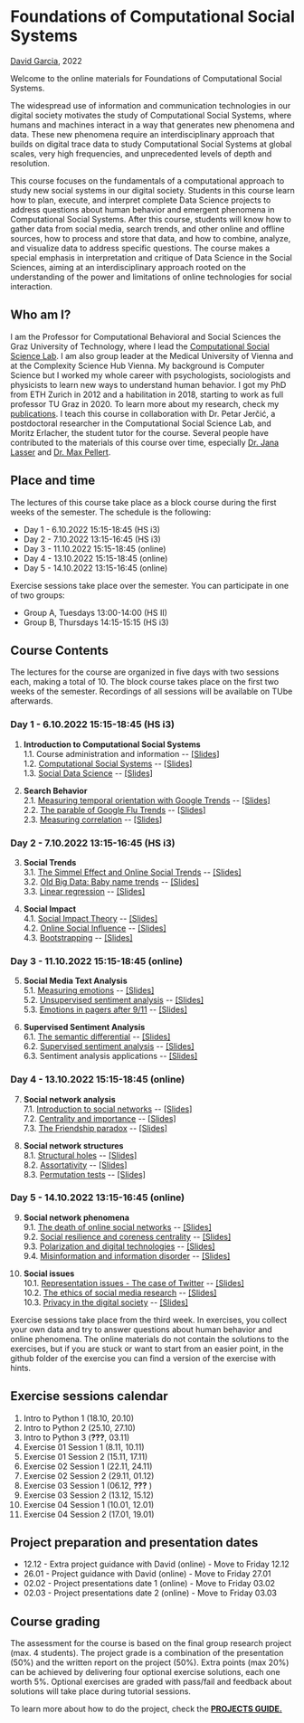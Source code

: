 # Foundations of Computational Social Systems
[David Garcia](http://dgarcia.eu), 2022

Welcome to the online materials for Foundations of Computational Social Systems.

The widespread use of information and communication technologies in our digital society motivates the study of Computational Social Systems, where humans and machines interact in a way that generates new phenomena and data. These new phenomena require an interdisciplinary approach that builds on digital trace data to study Computational Social Systems at global scales, very high frequencies, and unprecedented levels of depth and resolution.

This course focuses on the fundamentals of a computational approach to study new social systems in our digital society. Students in this course learn how to plan, execute, and interpret complete Data Science projects to address questions about human behavior and emergent phenomena in Computational Social Systems. After this course, students will know how to gather data from social media, search trends, and other online and offline sources, how to process and store that data, and how to combine, analyze, and visualize data to address specific questions. The course makes a special emphasis in interpretation and critique of Data Science in the Social Sciences, aiming at an interdisciplinary approach rooted on the understanding of the power and limitations of online technologies for social interaction.

## Who am I?

I am the Professor for Computational Behavioral and Social Sciences the Graz University of Technology, where I lead the [Computational Social Science Lab](http://www.csslab.at). I am also group leader at the Medical University of Vienna and at the Complexity Science Hub Vienna. My background is Computer Science but I worked my whole career with psychologists, sociologists and physicists to learn new ways to understand human behavior. I got my PhD from ETH Zurich in 2012 and a habilitation in 2018, starting to work as full professor TU Graz in 2020. To learn more about my research, check my [publications](https://dgarcia.eu/full-publication-list/). I teach this course in collaboration with Dr. Petar Jerčić, a postdoctoral researcher in the Computational Social Science Lab, and Moritz Erlacher, the student tutor for the course. Several people have contributed to the materials of this course over time, especially [Dr. Jana Lasser](https://janalasser.at/) and [Dr. Max Pellert](https://mpellert.at/).

## Place and time

The lectures of this course take place as a block course during the first weeks of the semester. The schedule is the following:

- Day 1 - 6.10.2022 15:15-18:45 (HS i3)
- Day 2 - 7.10.2022 13:15-16:45 (HS i3)
- Day 3 - 11.10.2022 15:15-18:45 (online)
- Day 4 - 13.10.2022 15:15-18:45 (online)
- Day 5 - 14.10.2022 13:15-16:45 (online)

Exercise sessions take place over the semester. You can participate in one of two groups:
- Group A, Tuesdays 13:00-14:00 (HS II)
- Group B, Thursdays 14:15-15:15 (HS i3)

## Course Contents

The lectures for the course are organized in five days with two sessions each, making a total of 10. The block course takes place on the first two weeks of the semester. Recordings of all sessions will be available on TUbe afterwards.

### Day 1 - 6.10.2022 15:15-18:45 (HS i3)

1. **Introduction to Computational Social Systems**  
1.1. Course administration and information -- [[Slides]](https://dgarcia-eu.github.io/FoundationsOfCSS/01_Introduction/011_CourseIntroduction/Slides/CourseIntroduction_Slides.html)  
1.2. [Computational Social Systems](https://dgarcia-eu.github.io/FoundationsOfCSS/01_Introduction/012_ComputationalSocialSystems/ComputationalSocialSystems) -- [[Slides]](https://dgarcia-eu.github.io/FoundationsOfCSS/01_Introduction/012_ComputationalSocialSystems/Slides/ComputationalSocialSystems_Slides.html)  
1.3. [Social Data Science](https://dgarcia-eu.github.io/FoundationsOfCSS/01_Introduction/013_SocialDataScience/SocialDataScience) -- [[Slides]](https://dgarcia-eu.github.io/FoundationsOfCSS/01_Introduction/013_SocialDataScience/Slides/Introduction_Slides.html)    

2. **Search Behavior**  
2.1. [Measuring temporal orientation with Google Trends](https://dgarcia-eu.github.io/FoundationsOfCSS/02_Search/021_TemporalOrientation/TemporalOrientationGtrends.html) -- [[Slides]](https://dgarcia-eu.github.io/FoundationsOfCSS/02_Search/021_TemporalOrientation/Slides/TemporalOrientationGtrends_Slides.html)     
2.2. [The parable of Google Flu Trends](https://dgarcia-eu.github.io/FoundationsOfCSS/02_Search/022_GoogleFluTrends/GoogleFluTrends) -- [[Slides]](https://dgarcia-eu.github.io/FoundationsOfCSS/02_Search/022_GoogleFluTrends/Slides/GoogleFluTrends_Slides.html)  
2.3. [Measuring correlation](https://dgarcia-eu.github.io/FoundationsOfCSS/02_Search/023_Correlation/MeasuringCorrelation.html) -- [[Slides]](https://dgarcia-eu.github.io/FoundationsOfCSS/02_Search/023_Correlation/Slides/MeasuringCorrelation_Slides.html)   

### Day 2 - 7.10.2022 13:15-16:45 (HS i3)

3. **Social Trends**  
3.1. [The Simmel Effect and Online Social Trends](https://dgarcia-eu.github.io/FoundationsOfCSS/03_SocialTrends/031_SimmelEffect/SimmelEffect.html) -- [[Slides]](https://dgarcia-eu.github.io/FoundationsOfCSS/03_SocialTrends/031_SimmelEffect/Slides/SimmelEffect_Slides.html)  
3.2. [Old Big Data: Baby name trends](https://dgarcia-eu.github.io/FoundationsOfCSS/03_SocialTrends/032_BabyNameTrends/BabyNameTrends.html) -- [[Slides]](https://dgarcia-eu.github.io/FoundationsOfCSS/03_SocialTrends/032_BabyNameTrends/Slides/BabyNameTrends_Slides.html)  
3.3. [Linear regression](https://dgarcia-eu.github.io/FoundationsOfCSS/03_SocialTrends/033_LinearRegression/LinearRegression.html) -- [[Slides]](https://dgarcia-eu.github.io/FoundationsOfCSS/03_SocialTrends/033_LinearRegression/Slides/LinearRegression_Slides.html)

4. **Social Impact**  
4.1. [Social Impact Theory](https://dgarcia-eu.github.io/FoundationsOfCSS/04_SocialImpact/041_SocialImpactTheory/SIT.html) -- [[Slides]](https://dgarcia-eu.github.io/FoundationsOfCSS/04_SocialImpact/041_SocialImpactTheory/Slides/SIT_Slides.html)   
4.2. [Online Social Influence](https://dgarcia-eu.github.io/FoundationsOfCSS/04_SocialImpact/042_OnlineInfluence/OnlineInfluence.html) -- [[Slides]](https://dgarcia-eu.github.io/FoundationsOfCSS/04_SocialImpact/042_OnlineInfluence/Slides/OnlineInfluence_Slides.html)  
4.3. [Bootstrapping](https://dgarcia-eu.github.io/FoundationsOfCSS/04_SocialImpact/043_Bootstrapping/Bootstrapping.html) -- [[Slides]](https://dgarcia-eu.github.io/FoundationsOfCSS/04_SocialImpact/043_Bootstrapping/Slides/Bootstrapping_Slides.html)

### Day 3 - 11.10.2022 15:15-18:45 (online)

5. **Social Media Text Analysis**  
5.1. [Measuring emotions](https://dgarcia-eu.github.io/FoundationsOfCSS/05_TextAnalysis/051_MeasuringEmotions/Emotions.html) -- [[Slides]](https://dgarcia-eu.github.io/FoundationsOfCSS/05_TextAnalysis/051_MeasuringEmotions/Slides/Emotions_Slides.html)  
5.2. [Unsupervised sentiment analysis](https://dgarcia-eu.github.io/FoundationsOfCSS/05_TextAnalysis/052_UnsupervisedSentimentAnalysis/UnsupervisedSentimentAnalysis.html) -- [[Slides]](https://dgarcia-eu.github.io/FoundationsOfCSS/05_TextAnalysis/052_UnsupervisedSentimentAnalysis/Slides/UnsupervisedSentimentAnalysis_Slides.html)    
5.3. [Emotions in pagers after 9/11](https://dgarcia-eu.github.io/FoundationsOfCSS/05_TextAnalysis/053_PagerEmotions/PagerEmotions.html) -- [[Slides]](https://dgarcia-eu.github.io/FoundationsOfCSS/05_TextAnalysis/053_PagerEmotions/Slides/PagerEmotions_Slides.html)    


6. **Supervised Sentiment Analysis**  
6.1. [The semantic differential](https://dgarcia-eu.github.io/FoundationsOfCSS/06_SentimentAnalysis/061_SemanticDifferential/SemanticDifferential.html) -- [[Slides]](https://dgarcia-eu.github.io/FoundationsOfCSS/06_SentimentAnalysis/061_SemanticDifferential/Slides/SemanticDifferential_Slides.html)  
6.2. [Supervised sentiment analysis](https://dgarcia-eu.github.io/FoundationsOfCSS/06_SentimentAnalysis/062_SupervisedSentimentAnalysis/SupervisedSentimentAnalysis.html) -- [[Slides]](https://dgarcia-eu.github.io/FoundationsOfCSS/06_SentimentAnalysis/062_SupervisedSentimentAnalysis/Slides/SupervisedSentimentAnalysis_Slides.html)  
6.3. Sentiment analysis applications -- [[Slides]](https://dgarcia-eu.github.io/FoundationsOfCSS/06_SentimentAnalysis/063_SentimentAnalysisApplications/Slides/SentimentApplications_Slides.html)  

### Day 4 - 13.10.2022 15:15-18:45 (online)

7. **Social network analysis**   
7.1. [Introduction to social networks](https://dgarcia-eu.github.io/FoundationsOfCSS/07_SNA/071_SNAIntro/SNAIntro.html) -- [[Slides]](https://dgarcia-eu.github.io/FoundationsOfCSS/07_SNA/071_SNAIntro/Slides/SNAIntro_Slides.html)  
7.2. [Centrality and importance](https://dgarcia-eu.github.io/FoundationsOfCSS/07_SNA/072_Centrality/Centrality.html) -- [[Slides]](https://dgarcia-eu.github.io/FoundationsOfCSS/07_SNA/072_Centrality/Slides/Centrality_Slides.html)  
7.3. [The Friendship paradox](https://dgarcia-eu.github.io/FoundationsOfCSS/07_SNA/073_FriendshipParadox/FriendshipParadox.html) -- [[Slides]](https://dgarcia-eu.github.io/FoundationsOfCSS/07_SNA/073_FriendshipParadox/Slides/FriendshipParadox_Slides.html)    

8. **Social network structures**   
8.1. [Structural holes](https://dgarcia-eu.github.io/FoundationsOfCSS/08_SocialNetworkStructures/081_StructuralHoles/StructuralHoles.html) -- [[Slides]](https://dgarcia-eu.github.io/FoundationsOfCSS/08_SocialNetworkStructures/081_StructuralHoles/Slides/StructuralHoles_Slides.html)    
8.2. [Assortativity](https://dgarcia-eu.github.io/FoundationsOfCSS/08_SocialNetworkStructures/082_Assortativity/Assortativity.html) -- [[Slides]](https://dgarcia-eu.github.io/FoundationsOfCSS/08_SocialNetworkStructures/082_Assortativity/Slides/Assortativity_Slides.html)   
8.3. [Permutation tests](https://dgarcia-eu.github.io/FoundationsOfCSS/08_SocialNetworkStructures/083_PermutationTests/PermutationTests.html) -- [[Slides]](https://dgarcia-eu.github.io/FoundationsOfCSS/08_SocialNetworkStructures/083_PermutationTests/Slides/PermutationTests_Slides.html)    

### Day 5 - 14.10.2022 13:15-16:45 (online)

9. **Social network phenomena**  
9.1. [The death of online social networks](https://dgarcia-eu.github.io/FoundationsOfCSS/09_SNAPhenomena/091_SocialNetworkDeath/SocialNetworkDeath.html) -- [[Slides]](https://dgarcia-eu.github.io/FoundationsOfCSS/09_SNAPhenomena/091_SocialNetworkDeath/Slides/SocialNetworkDeath_Slides.html)  
9.2. [Social resilience and coreness centrality](https://dgarcia-eu.github.io/FoundationsOfCSS/09_SNAPhenomena/092_SocialResilience/SocialResilience.html) -- [[Slides]](https://dgarcia-eu.github.io/FoundationsOfCSS/09_SNAPhenomena/092_SocialResilience/Slides/SocialResilience_Slides.html)  
9.3. [Polarization and digital technologies](https://dgarcia-eu.github.io/FoundationsOfCSS/09_SNAPhenomena/093_Polarization/Polarization.html) -- [[Slides]](https://dgarcia-eu.github.io/FoundationsOfCSS/09_SNAPhenomena/093_Polarization/Slides/Polarization_Slides.html)  
9.4. [Misinformation and information disorder](https://dgarcia-eu.github.io/FoundationsOfCSS/09_SNAPhenomena/094_Misinformation/Misinformation.html) -- [[Slides]](https://dgarcia-eu.github.io/FoundationsOfCSS/09_SNAPhenomena/094_Misinformation/Slides/Misinformation_Slides.html)  


10. **Social issues**  
10.1. [Representation issues - The case of Twitter](https://dgarcia-eu.github.io/FoundationsOfCSS/10_SocietalIssues/101_TwitterOpinions/TwitterOpinions.html) -- [[Slides]](https://dgarcia-eu.github.io/FoundationsOfCSS/10_SocietalIssues/101_TwitterOpinions/Slides/TwitterOpinions_Slides.html)   
10.2. [The ethics of social media research](https://dgarcia-eu.github.io/FoundationsOfCSS/10_SocietalIssues/102_Ethics/Ethics.html) -- [[Slides]](https://dgarcia-eu.github.io/FoundationsOfCSS/10_SocietalIssues/102_Ethics/Slides/Ethics_Slides.html)  
10.3. [Privacy in the digital society](https://dgarcia-eu.github.io/FoundationsOfCSS/10_SocietalIssues/103_Privacy/Privacy.html) -- [[Slides]](https://dgarcia-eu.github.io/FoundationsOfCSS/10_SocietalIssues/103_Privacy/Slides/Privacy_Slides.html)    

Exercise sessions take place from the third week. In exercises, you collect your own data and try to answer questions about human behavior and online phenomena. The online materials do not contain the solutions to the exercises, but if you are stuck or want to start from an easier point, in the github folder of the exercise you can find a version of the exercise with hints.

## Exercise sessions calendar

01. Intro to Python 1 (18.10, 20.10)
02. Intro to Python 2 (25.10, 27.10)
03.  Intro to Python 3 (**???**, 03.11)
04. Exercise 01 Session 1 (8.11, 10.11)
05. Exercise 01 Session 2 (15.11, 17.11)
06. Exercise 02 Session 1 (22.11, 24.11)
07. Exercise 02 Session 2 (29.11, 01.12)
08. Exercise 03 Session 1 (06.12, **???** )
09. Exercise 03 Session 2 (13.12, 15.12)
10. Exercise 04 Session 1 (10.01, 12.01)
11. Exercise 04 Session 2 (17.01, 19.01)

## Project preparation and presentation dates

- 12.12 - Extra project guidance with David (online) - Move to Friday 12.12
- 26.01 - Project guidance with David (online) - Move to Friday 27.01
- 02.02 - Project presentations date 1 (online) - Move to Friday 03.02
- 02.03 - Project presentations date 2 (online) - Move to Friday 03.03

## Course grading

The assessment for the course is based on the final group research project (max. 4 students). The project grade is a combination of the presentation (50%) and the written report on the project (50%). Extra points (max 20%)  can be achieved by delivering four optional exercise solutions, each one worth 5%. Optional exercises are graded with pass/fail and feedback about solutions will take place during tutorial sessions.

To learn more about how to do the project, check the [**PROJECTS GUIDE.**](https://github.com/dgarcia-eu/FoundationsOfCSS/blob/main/ProjectsGuide.md)
